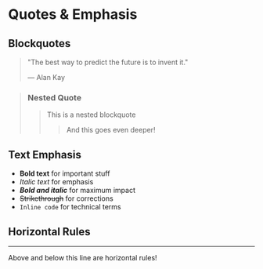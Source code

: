 # Quotes & Emphasis

## Blockquotes

> "The best way to predict the future is to invent it."
>
> — Alan Kay

> ### Nested Quote
>
> > This is a nested blockquote
> >
> > > And this goes even deeper!

## Text Emphasis

- **Bold text** for important stuff
- *Italic text* for emphasis
- ***Bold and italic*** for maximum impact
- ~~Strikethrough~~ for corrections
- `Inline code` for technical terms

## Horizontal Rules

---

Above and below this line are horizontal rules!
